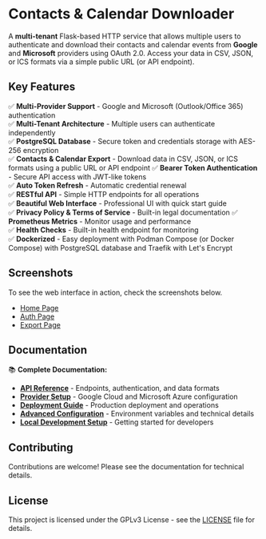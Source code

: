 # Contacts & Calendar Downloader

A **multi-tenant** Flask-based HTTP service that allows multiple users to authenticate and download their contacts and calendar events from **Google** and **Microsoft** providers using OAuth 2.0.
Access your data in CSV, JSON, or ICS formats via a simple public URL (or API endpoint).

## Key Features

✅ **Multi-Provider Support** - Google and Microsoft (Outlook/Office 365) authentication  
✅ **Multi-Tenant Architecture** - Multiple users can authenticate independently  
✅ **PostgreSQL Database** - Secure token and credentials storage with AES-256 encryption  
✅ **Contacts & Calendar Export** - Download data in CSV, JSON, or ICS formats using a public URL or API endpoint 
✅ **Bearer Token Authentication** - Secure API access with JWT-like tokens  
✅ **Auto Token Refresh** - Automatic credential renewal  
✅ **RESTful API** - Simple HTTP endpoints for all operations  
✅ **Beautiful Web Interface** - Professional UI with quick start guide  
✅ **Privacy Policy & Terms of Service** - Built-in legal documentation
✅ **Prometheus Metrics** - Monitor usage and performance  
✅ **Health Checks** - Built-in health endpoint for monitoring  
✅ **Dockerized** - Easy deployment with Podman Compose (or Docker Compose) with PostgreSQL database and Traefik with Let's Encrypt


## Screenshots

To see the web interface in action, check the screenshots below.

- [Home Page](docs/screenshots/index.png)
- [Auth Page](docs/screenshots/google.png)
- [Export Page](docs/screenshots/auth_ok.png)


## Documentation

📚 **Complete Documentation:**

- **[API Reference](docs/api.md)** - Endpoints, authentication, and data formats
- **[Provider Setup](docs/providers.md)** - Google Cloud and Microsoft Azure configuration
- **[Deployment Guide](docs/deployment.md)** - Production deployment and operations
- **[Advanced Configuration](docs/advanced.md)** - Environment variables and technical details
- **[Local Development Setup](docs/local_development.md)** - Getting started for developers

## Contributing

Contributions are welcome! Please see the documentation for technical details.

## License

This project is licensed under the GPLv3 License - see the [LICENSE](LICENSE) file for details.
